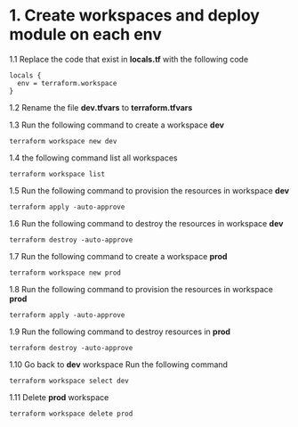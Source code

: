 # 1. Create workspaces and deploy module on each env

1.1 Replace the code that exist in **locals.tf** with the following code
```
locals {
  env = terraform.workspace
}
```
1.2 Rename the file **dev.tfvars** to **terraform.tfvars**

1.3 Run the following command to create a workspace **dev**
```
terraform workspace new dev
```
1.4 the following command list all workspaces
```
terraform workspace list
```
1.5 Run the following command to provision the resources in workspace **dev**
```
terraform apply -auto-approve
```
1.6 Run the following command to destroy the resources in workspace **dev**
```
terraform destroy -auto-approve
```
1.7 Run the following command to create a workspace **prod**
```
terraform workspace new prod
```
1.8 Run the following command to provision the resources in workspace **prod**
```
terraform apply -auto-approve
```
1.9 Run the following command to destroy resources in **prod**
```
terraform destroy -auto-approve
```
1.10 Go back to **dev** workspace
Run the following command
```
terraform workspace select dev
```
1.11 Delete **prod** workspace
```
terraform workspace delete prod
```